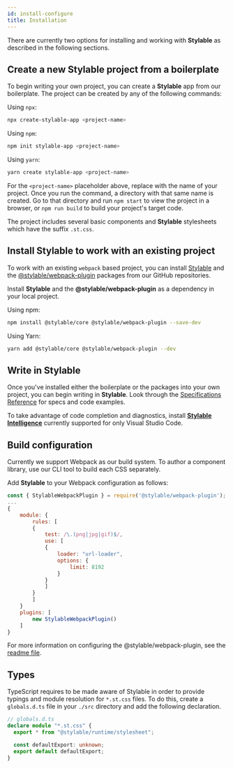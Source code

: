 ```yaml
---
id: install-configure
title: Installation
---
```


There are currently two options for installing and working with **Stylable** as described in the following sections.

## Create a new Stylable project from a boilerplate

To begin writing your own project, you can create a **Stylable** app from our boilerplate. The project can be created by any of the following commands:

Using `npx`:

```bash
npx create-stylable-app <project-name>
```

Using `npm`:

```bash
npm init stylable-app <project-name>
```

Using `yarn`:

```bash
yarn create stylable-app <project-name>
```

For the `<project-name>` placeholder above, replace with the name of your project. Once you run the command, a directory with that same name is created. Go to that directory and run `npm start` to view the project in a browser, or `npm run build` to build your project's target code.

The project includes several basic components and **Stylable** stylesheets which have the suffix `.st.css`.

## Install Stylable to work with an existing project

To work with an existing `webpack` based project, you can install [Stylable](https://github.com/wix/stylable) and the [@stylable/webpack-plugin](https://github.com/wix/stylable/tree/master/packages/webpack-plugin) packages from our GitHub repositories.

Install **Stylable** and the **@stylable/webpack-plugin** as a dependency in your local project.

Using npm:

```bash
npm install @stylable/core @stylable/webpack-plugin --save-dev
```

Using Yarn:

```bash
yarn add @stylable/core @stylable/webpack-plugin --dev
```

## Write in Stylable

Once you've installed either the boilerplate or the packages into your own project, you can begin writing in **Stylable**. Look through the [Specifications Reference](../references/cheatsheet.md) for specs and code examples.

To take advantage of code completion and diagnostics, install [**Stylable Intelligence**](./stylable-intelligence.md) currently supported for only Visual Studio Code.

## Build configuration

Currently we support Webpack as our build system. To author a component library, use our CLI tool to build each CSS separately.

Add **Stylable** to your Webpack configuration as follows:

```js
const { StylableWebpackPlugin } = require('@stylable/webpack-plugin');
...
{
    module: {
        rules: [
        {
            test: /\.(png|jpg|gif)$/,
            use: [
            {
                loader: "url-loader",
                options: {
                    limit: 8192
                }
            }
            ]
        }
        ]
    }
    plugins: [
        new StylableWebpackPlugin()
    ]
}
```

For more information on configuring the @stylable/webpack-plugin, see the [readme file](https://github.com/wix/stylable/tree/master/packages/webpack-plugin).

## Types

TypeScript requires to be made aware of Stylable in order to provide typings and module resolution for `*.st.css` files. To do this, create a `globals.d.ts` file in your `./src` directory and add the following declaration.

```ts
// globals.d.ts
declare module "*.st.css" {
  export * from "@stylable/runtime/stylesheet";

  const defaultExport: unknown;
  export default defaultExport;
}
```

